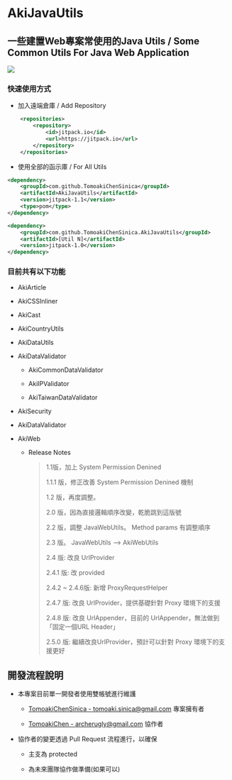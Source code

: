 # AkiJavaUtils

## 一些建置Web專案常使用的Java Utils / Some Common Utils For Java Web Application

[![](https://jitpack.io/v/TomoakiChenSinica/AkiJavaUtils.svg)](https://jitpack.io/#TomoakiChenSinica/AkiJavaUtils)

### 快速使用方式

* 加入遠端倉庫 / Add Repository

```xml
    <repositories>
        <repository>
            <id>jitpack.io</id>
            <url>https://jitpack.io</url>
        </repository>
    </repositories>
```

* 使用全部的函示庫 / For All Utils

```xml
<dependency>
    <groupId>com.github.TomoakiChenSinica</groupId>
    <artifactId>AkiJavaUtils</artifactId>
    <version>jitpack-1.1</version>
    <type>pom</type>
</dependency>  
```

```xml
<dependency>
    <groupId>com.github.TomoakiChenSinica.AkiJavaUtils</groupId>
    <artifactId>[Util N]</artifactId>
    <version>jitpack-1.0</version>
</dependency>
```

### 目前共有以下功能

* AkiArticle

* AkiCSSInliner

* AkiCast

* AkiCountryUtils

* AkiDataUtils

* AkiDataValidator
  
  * AkiCommonDataValidator
  
  * AkiIPValidator
  
  * AkiTaiwanDataValidator

* AkiSecurity

* AkiDataValidator

* AkiWeb
  
  * Release Notes
    
    >   1.1版，加上 System Permission Denined
    > 
    >   1.1.1 版，修正改善 System Permission Denined 機制
    > 
    >   1.2 版，再度調整。
    > 
    >   2.0 版，因為直接邏輯順序改變，乾脆跳到這版號
    > 
    >   2.2 版，調整 JavaWebUtils。 Method params 有調整順序
    > 
    >   2.3 版。 JavaWebUtils --> AkiWebUtils
    > 
    >   2.4 版: 改良 UrlProvider
    > 
    >   2.4.1 版: 改 provided
    > 
    >   2.4.2 ~ 2.4.6版: 新增 ProxyRequestHelper
    > 
    >   2.4.7 版: 改良 UrlProvider，提供基礎針對 Proxy 環境下的支援
    > 
    >   2.4.8 版: 改良 UrlAppender，目前的 UrlAppender，無法做到「固定一個URL Header」
    > 
    >   2.5.0 版: 繼續改良UrlProvider，預計可以針對 Proxy 環境下的支援更好 



## 開發流程說明

* 本專案目前單一開發者使用雙帳號進行維護
  
  * [TomoakiChenSinica - tomoaki.sinica@gmail.com](https://github.com/TomoakiChenSinica) 專案擁有者
  
  * [TomoakiChen - archerugly@gmail.com](https://github.com/TomoakiChen) 協作者

* 協作者的變更透過 Pull Request 流程進行，以確保
  
  * 主支為 protected
  
  * 為未來團隊協作做準備(如果可以)